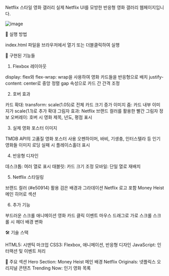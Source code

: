Netflix 스타일 영화 갤러리
실제 Netflix UI를 모방한 반응형 영화 갤러리 웹페이지입니다.

![image](https://github.com/user-attachments/assets/8709bfdc-43db-424c-8ce1-707f3a7a8353)



🚀 실행 방법

index.html 파일을 브라우저에서 열기
또는 더블클릭하여 실행

🎯 구현된 기능들
1. Flexbox 레이아웃

display: flex와 flex-wrap: wrap을 사용하여 영화 카드들을 반응형으로 배치
justify-content: center로 중앙 정렬
gap 속성으로 카드 간 간격 조정

2. 호버 효과

카드 확대: transform: scale(1.05)로 전체 카드 크기 증가
이미지 줌: 카드 내부 이미지가 scale(1.1)로 추가 확대
그림자 효과: Netflix 브랜드 컬러를 활용한 빨간 그림자
정보 오버레이: 호버 시 영화 제목, 년도, 평점 표시

3. 실제 영화 포스터 이미지

TMDB API의 고품질 영화 포스터 사용
오펜하이머, 바비, 기생충, 인터스텔라 등 인기 영화들
이미지 로딩 실패 시 플레이스홀더 표시

4. 반응형 디자인

데스크톱: 여러 열로 표시
태블릿: 카드 크기 조정
모바일: 단일 열로 재배치

5. Netflix 스타일링

브랜드 컬러 (#e50914) 활용
검은 배경과 그라데이션
Netflix 로고 포함
Money Heist 메인 히어로 섹션

6. 추가 기능

부드러운 스크롤 애니메이션
영화 카드 클릭 이벤트
마우스 드래그로 가로 스크롤
스크롤 시 헤더 배경 변화

🛠️ 기술 스택

HTML5: 시맨틱 마크업
CSS3: Flexbox, 애니메이션, 반응형 디자인
JavaScript: 인터랙션 및 이벤트 처리

📝 주요 섹션
Hero Section: Money Heist 메인 배경
Netflix Originals: 넷플릭스 오리지널 콘텐츠
Trending Now: 인기 영화 목록

